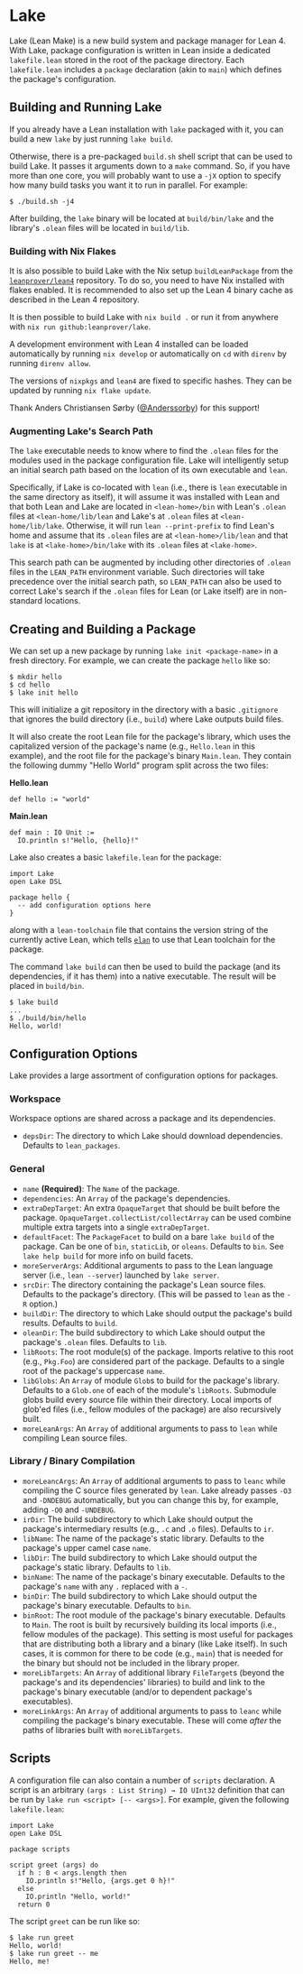 # Lake

Lake (Lean Make) is a new build system and package manager for Lean 4.
With Lake, package configuration is written in Lean inside a dedicated `lakefile.lean` stored in the root of the package directory. Each `lakefile.lean` includes a `package` declaration (akin to `main`) which defines the package's configuration.

## Building and Running Lake

If you already have a Lean installation with `lake` packaged with it, you can build a new `lake` by just running `lake build`.

Otherwise, there is a pre-packaged `build.sh` shell script that can be used to build Lake. It passes it arguments down to a `make` command. So, if you have more than one core, you will probably want to use a `-jX` option to specify how many build tasks you want it to run in parallel. For example:

```shell
$ ./build.sh -j4
```

After building, the `lake` binary will be located at `build/bin/lake` and the library's `.olean` files will be located in `build/lib`.

### Building with Nix Flakes

It is also possible to build Lake with the Nix setup `buildLeanPackage` from the [`leanprover/lean4`](https://github.com/leanprover/lean4) repository. To do so, you need to have Nix installed with flakes enabled. It is recommended to also set up the Lean 4 binary cache as described in the Lean 4 repository.

It is then possible to build Lake with `nix build .` or run it from anywhere with `nix run github:leanprover/lake`.

A development environment with Lean 4 installed can be loaded automatically by running `nix develop` or automatically on `cd` with `direnv` by running `direnv allow`.

The versions of `nixpkgs` and `lean4` are fixed to specific hashes. They can be updated by running `nix flake update`.

Thank Anders Christiansen Sørby ([@Anderssorby](https://github.com/Anderssorby)) for this support!

### Augmenting Lake's Search Path

The `lake` executable needs to know where to find the `.olean` files for the modules used in the package configuration file. Lake will intelligently setup an initial search path based on the location of its own executable and `lean`.

Specifically, if Lake is co-located with `lean` (i.e., there is `lean` executable in the same directory as itself), it will assume it was installed with Lean and that both Lean and Lake are located in `<lean-home>/bin` with Lean's `.olean` files at `<lean-home/lib/lean` and Lake's at `.olean` files at `<lean-home/lib/lake`. Otherwise, it will run `lean --print-prefix` to find Lean's home and assume that its `.olean` files are at `<lean-home>/lib/lean` and that `lake` is at `<lake-home>/bin/lake` with its `.olean` files at `<lake-home>`.

This search path can be augmented by including other directories of `.olean` files in the `LEAN_PATH` environment variable. Such directories will take precedence over the initial search path, so `LEAN_PATH` can also be used to correct Lake's search if the `.olean` files for Lean (or Lake itself) are in non-standard locations.

## Creating and Building a Package

We can set up a new package by running `lake init <package-name>` in a fresh directory. For example, we can create the package `hello` like so:

```
$ mkdir hello
$ cd hello
$ lake init hello
```

This will initialize a git repository in the directory with a basic `.gitignore` that ignores the build directory (i.e., `build`) where Lake outputs build files.

It will also create the root Lean file for the package's library, which uses the capitalized version of the package's name (e.g., `Hello.lean` in this example), and the root file for the package's binary `Main.lean`. They contain the following dummy "Hello World" program split across the two files:

**Hello.lean**
```lean
def hello := "world"
```

**Main.lean**
```lean
def main : IO Unit :=
  IO.println s!"Hello, {hello}!"
```

Lake also creates a basic `lakefile.lean` for the package:

```lean
import Lake
open Lake DSL

package hello {
  -- add configuration options here
}
```

along with a `lean-toolchain` file that contains the version string of the currently active Lean, which tells [`elan`](https://github.com/leanprover/elan) to use that Lean toolchain for the package.

The command `lake build` can then be used to build the package (and its dependencies, if it has them) into a native executable. The result will be placed in `build/bin`.

```
$ lake build
...
$ ./build/bin/hello
Hello, world!
```

## Configuration Options

Lake provides a large assortment of configuration options for packages.

### Workspace

Workspace options are shared across a package and its dependencies.

* `depsDir`: The directory to which Lake should download dependencies. Defaults to `lean_packages`.

### General

* `name` **(Required)**: The `Name` of the package.
* `dependencies`: An `Array` of the package's dependencies.
* `extraDepTarget`: An extra `OpaqueTarget` that should be built before the package. `OpaqueTarget.collectList/collectArray` can be used combine multiple extra targets into a single `extraDepTarget`.
* `defaultFacet`: The `PackageFacet` to build on a bare `lake build` of the package. Can be one of `bin`, `staticLib`, or `oleans`. Defaults to `bin`. See `lake help build` for more info on build facets.
* `moreServerArgs`:  Additional arguments to pass to the Lean language server (i.e., `lean --server`) launched by `lake server`.
* `srcDir`: The directory containing the package's Lean source files. Defaults to the package's directory. (This will be passed to `lean` as the `-R` option.)
* `buildDir`: The directory to which Lake should output the package's build results. Defaults to `build`.
* `oleanDir`: The build subdirectory to which Lake should output the package's `.olean` files. Defaults to `lib`.
* `libRoots`: The root module(s) of the package. Imports relative to this root (e.g., `Pkg.Foo`) are considered part of the package. Defaults to a single root of the package's uppercase `name`.
* `libGlobs`: An `Array` of module `Glob`s to build for the package's library. Defaults to a `Glob.one` of each of the module's `libRoots`. Submodule globs build every source file within their directory. Local imports of glob'ed files (i.e., fellow modules of the package) are also recursively built.
* `moreLeanArgs`: An `Array` of additional arguments to pass to `lean` while compiling Lean source files.

### Library / Binary Compilation

* `moreLeancArgs`: An `Array` of additional arguments to pass to `leanc` while compiling the C source files generated by `lean`. Lake already passes `-O3` and `-DNDEBUG` automatically, but you can change this by, for example, adding `-O0` and `-UNDEBUG`.
* `irDir`: The build subdirectory to which Lake should output the package's intermediary results (e.g., `.c` and `.o` files). Defaults to `ir`.
* `libName`: The name of the package's static library. Defaults to the package's upper camel case `name`.
* `libDir`: The build subdirectory to which Lake should output the package's static library. Defaults to `lib`.
* `binName`: The name of the package's binary executable. Defaults to the package's `name` with any `.` replaced with a `-`.
* `binDir`: The build subdirectory to which Lake should output the package's binary executable. Defaults to `bin`.
* `binRoot`: The root module of the package's binary executable. Defaults to `Main`. The root is built by recursively building its local imports (i.e., fellow modules of the package). This setting is most useful for packages that are distributing both a library and a binary (like Lake itself). In such cases, it is common for there to be code (e.g., `main`) that is needed for the binary but should not be included in the library proper.
* `moreLibTargets`: An `Array` of additional library `FileTarget`s (beyond the package's and its dependencies' libraries) to build and link to the package's binary executable (and/or to dependent package's executables).
* `moreLinkArgs`: An `Array` of additional arguments to pass to `leanc` while compiling the package's binary executable. These will come *after* the paths of libraries built with `moreLibTargets`.

## Scripts

A configuration file can also contain a number of `scripts` declaration. A script is an arbitrary `(args : List String) → IO UInt32` definition that can be run by `lake run <script> [-- <args>]`. For example, given the following `lakefile.lean`:

```lean
import Lake
open Lake DSL

package scripts

script greet (args) do
  if h : 0 < args.length then
    IO.println s!"Hello, {args.get 0 h}!"
  else
    IO.println "Hello, world!"
  return 0
```

The script `greet` can be run like so:
```
$ lake run greet
Hello, world!
$ lake run greet -- me
Hello, me!
```
